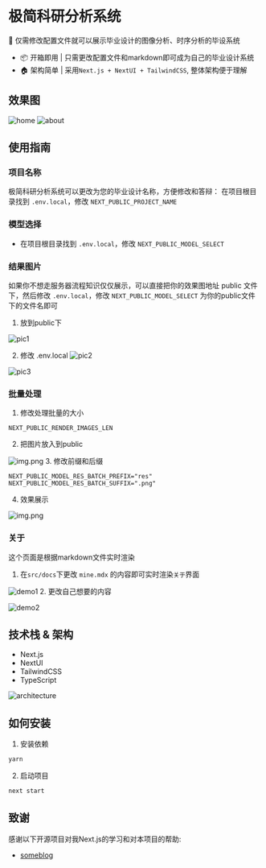 # 极简科研分析系统

🤩 仅需修改配置文件就可以展示毕业设计的图像分析、时序分析的毕设系统

- 📦 开箱即用 | 只需更改配置文件和markdown即可成为自己的毕业设计系统
- 🏠 架构简单 | 采用`Next.js + NextUI + TailwindCSS`, 整体架构便于理解


## 效果图 
![home](./md-images/home.gif)
![about](./md-images/about.png)

## 使用指南

### 项目名称
极简科研分析系统可以更改为您的毕业设计名称，方便修改和答辩：
在项目根目录找到 `.env.local`，修改 `NEXT_PUBLIC_PROJECT_NAME`

### 模型选择
- 在项目根目录找到 `.env.local`，修改 `NEXT_PUBLIC_MODEL_SELECT`

### 结果图片
如果你不想走服务器流程知识仅仅展示，可以直接把你的效果图地址 public 文件下，然后修改 `.env.local`，修改 `NEXT_PUBLIC_MODEL_SELECT` 为你的public文件下的文件名即可
1. 放到public下

![pic1](./md-images/pic1.png)

2. 修改 .env.local
![pic2](./md-images/pic2.png)

![pic3](./md-images/pic3.png)


### 批量处理
1. 修改处理批量的大小

```angular2html
NEXT_PUBLIC_RENDER_IMAGES_LEN
```
2. 把图片放入到public

![img.png](./md-images/img.png)
3. 修改前缀和后缀

```angular2html
NEXT_PUBLIC_MODEL_RES_BATCH_PREFIX="res"
NEXT_PUBLIC_MODEL_RES_BATCH_SUFFIX=".png"
```
4. 效果展示

![img.png](md-images/img2.png)

### 关于
这个页面是根据markdown文件实时渲染
1. 在`src/docs`下更改 `mine.mdx` 的内容即可实时渲染`关于`界面

![demo1](./md-images/demo1.png)
2. 更改自己想要的内容

![demo2](./md-images/demo2.png)


## 技术栈 & 架构
- Next.js
- NextUI
- TailwindCSS
- TypeScript

![architecture](./md-images/architecture.png)

## 如何安装
1. 安装依赖
```bash
yarn
```

2. 启动项目
```bash
next start
```

## 致谢
感谢以下开源项目对我Next.js的学习和对本项目的帮助:
- [someblog](https://github.com/somehq/someblog)